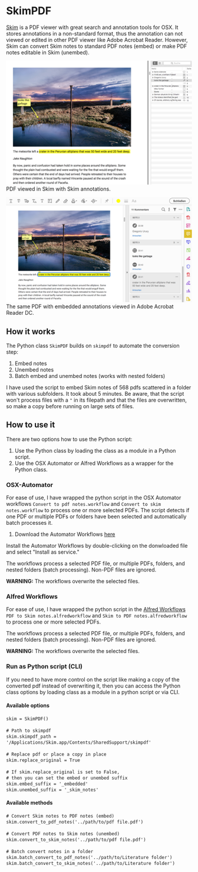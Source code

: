 # SkimPDF

[Skim](https://skim-app.sourceforge.io/) is a PDF viewer with great search and annotation tools for OSX. It stores annotations in a non-standard format, thus the annotation can not viewed or edited in other PDF viewer like Adobe Acrobat Reader. However, Skim can convert Skim notes to standard PDF notes (embed) or make PDF notes editable in Skim (unembed).

![](img/example-skim.png)
PDF viewed in Skim with Skim annotations.

![](img/example-acrobat.png)
The same PDF with embedded annotations viewed in Adobe Acrobat Reader DC.

## How it works

The Python class `SkimPDF` builds on `skimpdf` to automate the conversion step:

1. Embed notes
2. Unembed notes
3. Batch embed and unembed notes (works with nested folders)

I have used the script to embed Skim notes of 568 pdfs scattered in a folder with various subfolders. It took about 5 minutes. Be aware, that the script won't process files with a `"` in its filepath and that the files are overwritten, so make a copy before running on large sets of files.

## How to use it

There are two options how to use the Python script:

1. Use the Python class by loading the class as a module in a Python script.
2. Use the OSX Automator or Alfred Workflows as a wrapper for the Python class.

### OSX-Automator

For ease of use, I have wrapped the python script in the OSX Automator workflows `Convert to pdf notes.workflow` and `Convert to skim notes.workflow` to process one or more selected PDFs. The script detects if one PDF or multiple PDFs or folders have been selected and automatically batch processes it.

1. Download the Automator Workflows [here](https://github.com/alexandergogl/SkimPDF/releases/latest)

Install the Automator Workflows by double-clicking on the donwloaded file and select "Install as service."

The workflows process a selected PDF file, or multiple PDFs, folders, and nested folders (batch processing). Non-PDF files are ignored.

**WARNING:** The workflows overwrite the selected files.

### Alfred Workflows

For ease of use, I have wrapped the python script in the [Alfred Workflows](https://www.alfredapp.com/) `PDF to Skim notes.alfredworkflow` and `Skim to PDF notes.alfredworkflow` to process one or more selected PDFs.

The workflows process a selected PDF file, or multiple PDFs, folders, and nested folders (batch processing). Non-PDF files are ignored.

**WARNING:** The workflows overwrite the selected files.

### Run as Python script (CLI)

If you need to have more control on the script like making a copy of the converted pdf instead of overwriting it, then you can access the Python class options by loading class as a module in a python script or via CLI.

#### Available options

```
skim = SkimPDF()

# Path to skimpdf
skim.skimpdf_path = '/Applications/Skim.app/Contents/SharedSupport/skimpdf'

# Replace pdf or place a copy in place
skim.replace_original = True

# If skim.replace_original is set to False,
# then you can set the embed or unembed suffix
skim.embed_suffix = '_embedded'
skim.unembed_suffix = '_skim_notes'
```

#### Available methods

```
# Convert Skim notes to PDF notes (embed)
skim.convert_to_pdf_notes('../path/to/pdf file.pdf')

# Convert PDF notes to Skim notes (unembed)
skim.convert_to_skim_notes('../path/to/pdf file.pdf')

# Batch convert notes in a folder
skim.batch_convert_to_pdf_notes('../path/to/Literature folder')
skim.batch_convert_to_skim_notes('../path/to/Literature folder')
```
